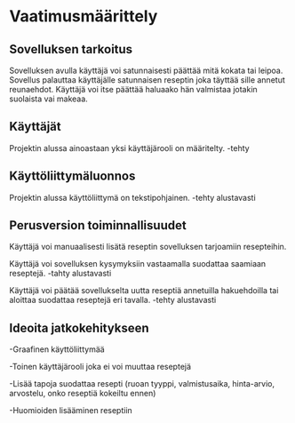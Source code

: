 # Vaatimusmäärittely

## Sovelluksen tarkoitus
Sovelluksen avulla käyttäjä voi satunnaisesti päättää mitä kokata tai leipoa. Sovellus palauttaa käyttäjälle satunnaisen reseptin joka täyttää sille annetut reunaehdot.
Käyttäjä voi itse päättää haluaako hän valmistaa jotakin suolaista vai makeaa.

## Käyttäjät
Projektin alussa ainoastaan yksi käyttäjärooli on määritelty. -tehty

## Käyttöliittymäluonnos
Projektin alussa käyttöliittymä on tekstipohjainen. -tehty alustavasti

## Perusversion toiminnallisuudet
Käyttäjä voi manuaalisesti lisätä reseptin sovelluksen tarjoamiin resepteihin.

Käyttäjä voi sovelluksen kysymyksiin vastaamalla suodattaa saamiaan reseptejä. -tahty alustavasti

Käyttäjä voi päätää sovellukselta uutta reseptiä annetuilla hakuehdoilla tai aloittaa suodattaa reseptejä eri tavalla. -tehty alustavasti

## Ideoita jatkokehitykseen
 -Graafinen käyttöliittymää
 
 -Toinen käyttäjärooli joka ei voi muuttaa reseptejä
 
 -Lisää tapoja suodattaa resepti
(ruoan tyyppi, valmistusaika, hinta-arvio, arvostelu, onko reseptiä kokeiltu ennen)
	
 -Huomioiden lisääminen reseptiin
